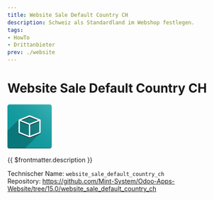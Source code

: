 ```yaml
---
title: Website Sale Default Country CH
description: Schweiz als Standardland im Webshop festlegen.
tags:
- HowTo
- Drittanbieter
prev: ./website
---
```

# Website Sale Default Country CH
![icon_oms_box](assets/icon_oms_box.png)

{{ $frontmatter.description }}

Technischer Name: `website_sale_default_country_ch`\
Repository: <https://github.com/Mint-System/Odoo-Apps-Website/tree/15.0/website_sale_default_country_ch>
